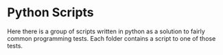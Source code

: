 # Python Scripts

Here there is a group of scripts written in python as a solution to fairly common programming tests.
Each folder contains a script to one of those tests.
